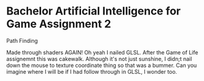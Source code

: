 # Bachelor Artificial Intelligence for Game Assignment 2
Path Finding

Made through shaders AGAIN! Oh yeah I nailed GLSL. After the Game of Life assignemnt this was cakewalk.
Although it's not just sunshine, I didn;t nail down the mouse to texture coordinate thing so that was a bummer.
Can you imagine where I will be if I had follow through in GLSL, I wonder too.
